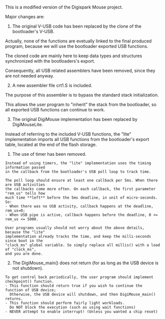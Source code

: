 This is a modified version of the Digispark Mouse project.

Major changes are:

1. The original V-USB code has been replaced by the clone of the bootloader's V-USB.

  Actually, none of the functions are evetually linked to the final produced program,
  because we will use the bootloader exported USB functions.
  
  The cloned code are mainly here to keep data types and structures synchronized with
  the bootloaders's export.
  
  Consequently, all USB related assemblers have been removed, since they are not needed
  anyway.

2. A new assembler file crt1.S is included.

  The purpose of this assembler is to bypass the standard stack initialization.
  
  This allows the user program to "inherit" the stack from the bootloader, so all exported
  USB functions can continue to work.

3. The original DigiMouse implementation has been replaced by DigiMouseLite.

  Instead of referring to the included V-USB functions, the "lite" implementation
  imports all USB functions from the bootloader's export table, located at the end
  of the flash storage.

  1. The use of timer has been removed.
  
    Instead of using timers, the "lite" implementation uses the timing information passed
    in the callback from the bootloader's USB poll loop to track time.

    The poll loop should ensure at least one callback per 5ms. When there are USB activities
    the callbacks come more often. On each callback, the first parameter "rem_us" tells how
    much time **left** before the 5ms deadline, in unit of micro-seconds. So:
    - When there was no USB activity, callback happens at the deadline, rem_us=0;
    - When USB pipe is active, callback happens before the deadline, 0 <= rem_us <= 5000.
    
    User programs usually should not worry about the above details, because the "lite"
    implementation already tracks the time, and keep the milli-seconds since boot in the
    "clock_ms" global variable. So simply replace all millis() with a load of "clock_ms",
    and you are done.

  2. The DigiMouse_main() does not return (for as long as the USB device is not shutdown).
  
    To get control back periodically, the user program should implement checkpoint() function.
    - This function should return true if you wish to continue the function of USB device;
      Otherwise, the USB device will shutdown, and then DigiMouse_main() returns.
    - This function should perform fairly light workloads.
      Do NOT block the execution (such as using wait functions)
    - NEVER attempt to enable interrupt! (Unless you wanted a chip reset)
